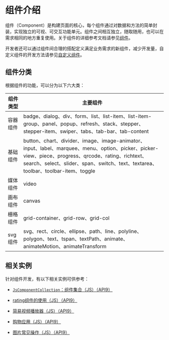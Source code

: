 # 组件介绍

组件（Component）是构建页面的核心，每个组件通过对数据和方法的简单封装，实现独立的可视、可交互功能单元。组件之间相互独立，随取随用，也可以在需求相同的地方重复使用。关于组件的详细参考文档请参见[组件](../reference/arkui-js/js-components-common-attributes.md)。


开发者还可以通过组件间合理的搭配定义满足业务需求的新组件，减少开发量，自定义组件的开发方法请参见[自定义组件](../ui/ui-js-custom-components.md)。


## 组件分类

根据组件的功能，可以分为以下六大类：

| 组件类型 | 主要组件 |
| -------- | -------- |
| 容器组件 | badge、dialog、div、form、list、list-item、list-item-group、panel、popup、refresh、stack、stepper、stepper-item、swiper、tabs、tab-bar、tab-content |
| 基础组件 | button、chart、divider、image、image-animator、input、label、marquee、menu、option、picker、picker-view、piece、progress、qrcode、rating、richtext、search、select、slider、span、switch、text、textarea、toolbar、toolbar-item、toggle |
| 媒体组件 | video |
| 画布组件 | canvas |
| 栅格组件 | grid-container、grid-row、grid-col |
| svg组件 | svg、rect、circle、ellipse、path、line、polyline、polygon、text、tspan、textPath、animate、animateMotion、animateTransform |



## 相关实例

针对组件开发，有以下相关实例可供参考：

- [`JsComponentCollection`：组件集合（JS）（API9）](https://gitee.com/openharmony/applications_app_samples/tree/OpenHarmony-4.0-Beta2/code/UI/JsComponentCollection/JsComponentCollection)

- [rating组件的使用（JS）（API9）](https://gitee.com/openharmony/codelabs/tree/master/JSUI/RatingApplication)

- [简易视频播放器（JS）（API9）](https://gitee.com/openharmony/codelabs/tree/master/Media/VideoOpenHarmony)

- [购物应用（JS）（API9）](https://gitee.com/openharmony/codelabs/tree/master/JSUI/ShoppingSample)

- [图片常见操作（JS）（API9）](https://gitee.com/openharmony/codelabs/tree/master/Media/ImageOperation)
